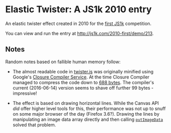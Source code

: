 # Elastic Twister: A JS1k 2010 entry

An elastic twister effect created in 2010 for the [first JS1k](http://js1k.com/2010-first/) competition.

You can view and run the entry at http://js1k.com/2010-first/demo/213.


## Notes

Random notes based on fallible human memory follow:

 * The almost readable code in [twister.js](./twister.js) was originally minified using Google's [Closure Compiler Service](https://closure-compiler.appspot.com/). At the time Closure Compiler managed to compress the code down to [688 bytes](./twister.min.js). The compiler's current (2016-06-14) version seems to shave off further 99 bytes - impressive!

 * The effect is based on drawing horizontal lines. While the Canvas API *did* offer higher level tools for this, their performance was not up to snuff on some major browser of the day (Firefox 3.6?). Drawing the lines by manipulating an image data array directly and then calling [`putImageData`](https://developer.mozilla.org/en-US/docs/Web/API/CanvasRenderingContext2D/putImageData) solved that problem.
